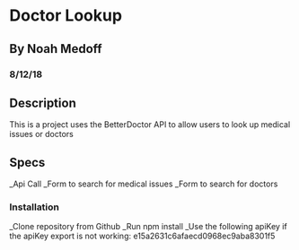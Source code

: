 # Doctor Lookup
## By Noah Medoff
### 8/12/18

## Description
This is a project uses the BetterDoctor API to allow users to look up medical issues or doctors

## Specs
_Api Call
_Form to search for medical issues
_Form to search for doctors

### Installation
_Clone repository from Github
_Run npm install
_Use the following apiKey if the apiKey export is not working: e15a2631c6afaecd0968ec9aba8301f5

